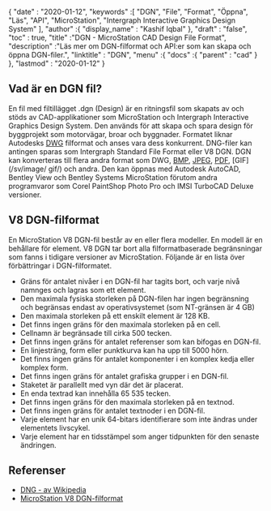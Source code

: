 {
  "date" : "2020-01-12",
  "keywords" :[ "DGN", "File", "Format", "Öppna", "Läs", "API", "MicroStation", "Intergraph Interactive Graphics Design System" ],
  "author" :{
    "display_name" : "Kashif Iqbal"
},
  "draft" : "false",
  "toc" : true,
  "title" :"DGN - MicroStation CAD Design File Format",
  "description" :"Läs mer om DGN-filformat och API:er som kan skapa och öppna DGN-filer.",
  "linktitle" : "DGN",
  "menu" :{
    "docs" :{
      "parent" : "cad"
}
},
  "lastmod" : "2020-01-12"
}

## Vad är en DGN fil?

En fil med filtillägget .dgn (Design) är en ritningsfil som skapats av och stöds av CAD-applikationer som MicroStation och Intergraph Interactive Graphics Design System. Den används för att skapa och spara design för byggprojekt som motorvägar, broar och byggnader. Formatet liknar Autodesks [DWG](/sv/cad/dwg/) filformat och anses vara dess konkurrent. DNG-filer kan antingen sparas som Intergraph Standard File Format eller V8 DGN. DGN kan konverteras till flera andra format som DWG, [BMP](/sv/image/bmp/), [JPEG](/sv/image/jpeg/), [PDF](/sv/pdf/), [GIF](/sv/image/ gif/) och andra. Den kan öppnas med Autodesk AutoCAD, Bentley View och Bentley Systems MicroStation förutom andra programvaror som Corel PaintShop Photo Pro och IMSI TurboCAD Deluxe versioner.

## V8 DGN-filformat

En MicroStation V8 DGN-fil består av en eller flera modeller. En modell är en behållare för element. V8 DGN tar bort alla filformatbaserade begränsningar som fanns i tidigare versioner av MicroStation. Följande är en lista över förbättringar i DGN-filformatet.

* Gräns för antalet nivåer i en DGN-fil har tagits bort, och varje nivå namnges och lagras som ett element.
* Den maximala fysiska storleken på DGN-filen har ingen begränsning och begränsas endast av operativsystemet (som NT-gränsen är 4 GB)
* Den maximala storleken på ett enskilt element är 128 KB.
* Det finns ingen gräns för den maximala storleken på en cell.
* Cellnamn är begränsade till cirka 500 tecken.
* Det finns ingen gräns för antalet referenser som kan bifogas en DGN-fil.
* En linjesträng, form eller punktkurva kan ha upp till 5000 hörn.
* Det finns ingen gräns för antalet komponenter i en komplex kedja eller komplex form.
* Det finns ingen gräns för antalet grafiska grupper i en DGN-fil.
* Staketet är parallellt med vyn där det är placerat.
* En enda textrad kan innehålla 65 535 tecken.
* Det finns ingen gräns för den maximala storleken på en textnod.
* Det finns ingen gräns för antalet textnoder i en DGN-fil.
* Varje element har en unik 64-bitars identifierare som inte ändras under elementets livscykel.
* Varje element har en tidsstämpel som anger tidpunkten för den senaste ändringen.

## Referenser

* [DNG - av Wikipedia](https://en.wikipedia.org/wiki/DGN)
* [MicroStation V8 DGN-filformat](https://web.archive.org/web/20120713013730/http://docs.bentley.com/ko/MicroStation/ustnhelp47.html)

